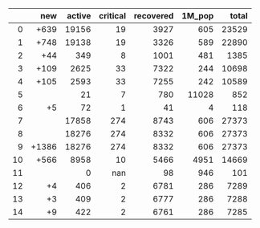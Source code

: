 |    |   new |   active |   critical |   recovered |   1M_pop |   total |
|---:|------:|---------:|-----------:|------------:|---------:|--------:|
|  0 |  +639 |    19156 |         19 |        3927 |      605 |   23529 |
|  1 |  +748 |    19138 |         19 |        3326 |      589 |   22890 |
|  2 |   +44 |      349 |          8 |        1001 |      481 |    1385 |
|  3 |  +109 |     2625 |         33 |        7322 |      244 |   10698 |
|  4 |  +105 |     2593 |         33 |        7255 |      242 |   10589 |
|  5 |       |       21 |          7 |         780 |    11028 |     852 |
|  6 |    +5 |       72 |          1 |          41 |        4 |     118 |
|  7 |       |    17858 |        274 |        8743 |      606 |   27373 |
|  8 |       |    18276 |        274 |        8332 |      606 |   27373 |
|  9 | +1386 |    18276 |        274 |        8332 |      606 |   27373 |
| 10 |  +566 |     8958 |         10 |        5466 |     4951 |   14669 |
| 11 |       |        0 |        nan |          98 |      946 |     101 |
| 12 |    +4 |      406 |          2 |        6781 |      286 |    7289 |
| 13 |    +3 |      409 |          2 |        6777 |      286 |    7288 |
| 14 |    +9 |      422 |          2 |        6761 |      286 |    7285 |